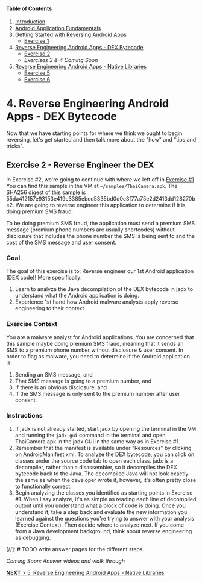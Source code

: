 #### Table of Contents

1. [Introduction](index.html)
1. [Android Application Fundamentals](app_fundamentals.html)
1. [Getting Started with Reversing Android Apps](reversing_intro.html)
    * [Exercise 1](reversing_intro.html#exercise-1---beginning-re-with-jadx)
1. [Reverse Engineering Android Apps - DEX Bytecode](reversing_dex.html)
	* [Exercise 2](reversing_dex.html#exercise-2---reverse-engineer-the-dex)
	* *Exercises 3 & 4 Coming Soon*
1. [Reverse Engineering Android Apps - Native Libraries](reversing_native_libs.html)
	* [Exercise 5](reversing_native_libs.html#exercise-5---find-the-address-of-the-native-function)
	* [Exercise 6](reversing_native_libs.html#exercise-6---find-and-reverse-the-native-function)



# 4. Reverse Engineering Android Apps - DEX Bytecode

Now that we have starting points for where we think we ought to begin reversing, let's get started and then talk more about the "how" and "tips and tricks".

## Exercise 2 - Reverse Engineer the DEX 
In Exercise #2, we're going to continue with where we left off in [Exercise #1](reversing_intro.html#exercise-1---beginning-re-with-jadx) You can find this sample in the VM at `~/samples/ThaiCamera.apk`. The SHA256 digest of this sample is 55da412157e93153e419c3385ebcd5335bd0d0c3f77a75e2d2413dd128270be2. We are going to reverse engineer this application to determine if it is doing premium SMS fraud. 

To be doing premium SMS fraud, the application must send a premium SMS message (premium phone numbers are usually shortcodes) without disclosure that includes the phone number the SMS is being sent to and the cost of the SMS message and user consent.

### Goal
The goal of this exercise is to: Reverse engineer our 1st Android application (DEX code)! More specifically:

1. Learn to analyze the Java decompilation of the DEX bytecode in jadx to understand what the Android application is doing. 
1. Experience 1st hand how Android malware analysts apply reverse engineering to their context

### Exercise Context
You are a malware analyst for Android applications. You are concerned that this sample maybe doing premium SMS fraud, meaning that it sends an SMS to a premium phone number without disclosure & user consent. In order to flag as malware, you need to determine if the Android application is:

1. Sending an SMS message, and 
1. That SMS message is going to a premium number, and
1. If there is an obvious disclosure, and
1. If the SMS message is only sent to the premium number after user consent.

### Instructions

1. If jadx is not already started, start jadx by opening the terminal in the VM and running the `jadx-gui` command in the terminal and open ThaiCamera.apk in the jadx GUI in the same way as in Exercise #1.
1. Remember that the manifest is available under "Resources" by clicking on AndroidManifest.xml. To analyze the DEX bytecode, you can click on classes under the source code tab to open each class. jadx is a decompiler, rather than a disassembler, so it decompiles the DEX bytecode back to the Java. The decompiled Java will not look exactly the same as when the developer wrote it, however, it's often pretty close to functionally correct.
1. Begin analyzing the classes you identified as starting points in Exercise #1. When I say analyze, it's as simple as reading each line of decompiled output until you understand what a block of code is doing. Once you understand it, take a step back and evaluate the new information you learned against the questions you're trying to answer with your analysis (Exercise Context). Then decide where to analyze next. If you come from a Java development background, think about reverse engineering as debugging.

[//]: # TODO write answer pages for the different steps.

*Coming Soon: Answer videos and walk through*

[**NEXT** > 5. Reverse Engineering Android Apps - Native Libraries](reversing_native_libs.html)